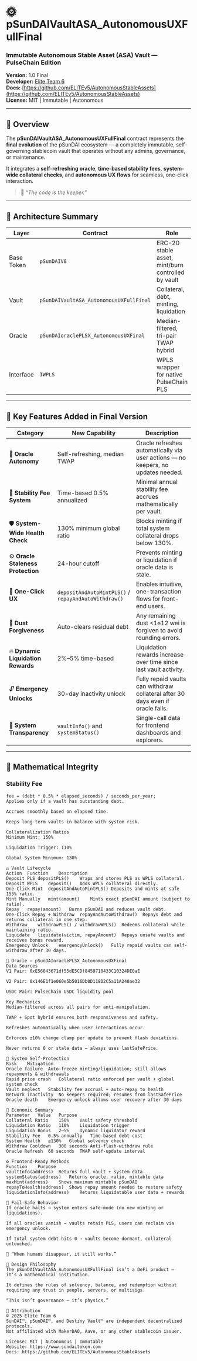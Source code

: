 # 🌞 pSunDAIVaultASA_AutonomousUXFullFinal  
### Immutable Autonomous Stable Asset (ASA) Vault — PulseChain Edition  
**Version:** 1.0 Final  
**Developer:** [Elite Team 6](https://x.com/elite_team6)  
**Docs:** [https://github.com/ELITEv5/AutonomousStableAssets](https://github.com/ELITEv5/AutonomousStableAssets)  
**License:** MIT | Immutable | Autonomous  

---

## 🧠 Overview  

The **pSunDAIVaultASA_AutonomousUXFullFinal** contract represents the **final evolution** of the pSunDAI ecosystem — a completely immutable, self-governing stablecoin vault that operates without any admins, governance, or maintenance.  

It integrates a **self-refreshing oracle**, **time-based stability fees**, **system-wide collateral checks**, and **autonomous UX flows** for seamless, one-click interaction.

> 💬 *“The code is the keeper.”*

---

## 🧩 Architecture Summary

| Layer | Contract | Role | Immutable |
|--------|-----------|------|-----------|
| Base Token | `pSunDAIV8` | ERC-20 stable asset, mint/burn controlled by vault | ✅ Yes |
| Vault | `pSunDAIVaultASA_AutonomousUXFullFinal` | Collateral, debt, minting, liquidation | ✅ Yes |
| Oracle | `pSunDAIoraclePLSX_AutonomousUXFinal` | Median-filtered, tri-pair TWAP hybrid | ✅ Yes |
| Interface | `IWPLS` | WPLS wrapper for native PulseChain PLS | ✅ Standard |

---

## 🔧 Key Features Added in Final Version  

| Category | New Capability | Description |
|-----------|----------------|--------------|
| 🧭 **Oracle Autonomy** | Self-refreshing, median TWAP | Oracle refreshes automatically via user actions — no keepers, no updates needed. |
| 🧮 **Stability Fee System** | Time-based 0.5% annualized | Minimal annual stability fee accrues mathematically per vault. |
| 🛡️ **System-Wide Health Check** | 130% minimum global ratio | Blocks minting if total system collateral drops below 130%. |
| ⚙️ **Oracle Staleness Protection** | 24-hour cutoff | Prevents minting or liquidation if oracle data is stale. |
| 💸 **One-Click UX** | `depositAndAutoMintPLS()` / `repayAndAutoWithdraw()` | Enables intuitive, one-transaction flows for front-end users. |
| 🧰 **Dust Forgiveness** | Auto-clears residual debt | Any remaining dust <1e12 wei is forgiven to avoid rounding errors. |
| 🔥 **Dynamic Liquidation Rewards** | 2%–5% time-based | Liquidation rewards increase over time since last vault activity. |
| 🔓 **Emergency Unlocks** | 30-day inactivity unlock | Fully repaid vaults can withdraw collateral after 30 days even if oracle fails. |
| 🧾 **System Transparency** | `vaultInfo()` and `systemStatus()` | Single-call data for frontend dashboards and explorers. |

---

## 🧮 Mathematical Integrity  

### Stability Fee  
```solidity
fee = (debt * 0.5% * elapsed_seconds) / seconds_per_year;
Applies only if a vault has outstanding debt.

Accrues smoothly based on elapsed time.

Keeps long-term vaults in balance with system risk.

Collateralization Ratios
Minimum Mint: 150%

Liquidation Trigger: 110%

Global System Minimum: 130%

⚖️ Vault Lifecycle
Action	Function	Description
Deposit PLS	depositPLS()	Wraps and stores PLS as WPLS collateral.
Deposit WPLS	deposit()	Adds WPLS collateral directly.
One-Click Mint	depositAndAutoMintPLS()	Deposits and mints at safe 155% ratio.
Mint Manually	mint(amount)	Mints exact pSunDAI amount (subject to ratio).
Repay	repay(amount)	Burns pSunDAI and reduces vault debt.
One-Click Repay + Withdraw	repayAndAutoWithdraw()	Repays debt and returns collateral in one step.
Withdraw	withdrawPLS() / withdrawWPLS()	Redeems collateral while maintaining ratio.
Liquidate	liquidate(victim, repayAmount)	Repays unsafe vaults and receives bonus reward.
Emergency Unlock	emergencyUnlock()	Fully repaid vaults can self-withdraw after 30 days.

🧭 Oracle — pSunDAIoraclePLSX_AutonomousUXFinal
Data Sources
V1 Pair: 0xE56043671df55dE5CDf8459710433C10324DE0aE

V2 Pair: 0x146E1f1e060e5b5016Db0D118D2C5a11A240ae32

USDC Pair: PulseChain USDC liquidity pool

Key Mechanics
Median-filtered across all pairs for anti-manipulation.

TWAP + Spot hybrid ensures both responsiveness and safety.

Refreshes automatically when user interactions occur.

Enforces ±10% change clamp per update to prevent flash deviations.

Never returns 0 or stale data — always uses lastSafePrice.

🧠 System Self-Protection
Risk	Mitigation
Oracle failure	Auto-freeze minting/liquidation; still allows repayments & withdrawals
Rapid price crash	Collateral ratio enforced per vault + global system check
Vault neglect	Stability fee accrual + auto-repay to health
Network inactivity	No keepers required; resumes from lastSafePrice
Oracle death	Emergency unlock allows user recovery after 30 days

💎 Economic Summary
Parameter	Value	Purpose
Collateral Ratio	150%	Vault safety threshold
Liquidation Ratio	110%	Liquidation trigger
Liquidation Bonus	2–5%	Dynamic liquidator reward
Stability Fee	0.5% annually	Time-based debt cost
System Health	≥130%	Global solvency check
Withdraw Cooldown	300 seconds	Anti-flash-withdraw rule
Oracle Refresh	60 seconds	TWAP self-update interval

⚙️ Frontend-Ready Methods
Function	Purpose
vaultInfo(address)	Returns full vault + system data
systemStatus(address)	Returns oracle, ratio, mintable data
maxMint(address)	Shows maximum mintable pSunDAI
repayToHealth(address)	Shows repay amount needed to restore safety
liquidationInfo(address)	Returns liquidatable user data + rewards

🔐 Fail-Safe Behavior
If oracle halts → system enters safe-mode (no new minting or liquidations).

If all oracles vanish → vaults retain PLS, users can reclaim via emergency unlock.

If total system debt hits 0 → vaults become dormant, collateral untouched.

💬 “When humans disappear, it still works.”

🧠 Design Philosophy
The pSunDAIVaultASA_AutonomousUXFullFinal isn’t a DeFi product —
it’s a mathematical institution.

It defines the rules of solvency, balance, and redemption without requiring any trust in people, servers, or multisigs.

“This isn’t governance — it’s physics.”

📜 Attribution
© 2025 Elite Team 6
SunDAI™, pSunDAI™, and Destiny Vault™ are independent decentralized protocols.
Not affiliated with MakerDAO, Aave, or any other stablecoin issuer.

License: MIT | Autonomous | Immutable
Website: https://www.sundaitoken.com
Docs: https://github.com/ELITEv5/AutonomousStableAssets
